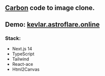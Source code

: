 ## [Carbon](https://carbon.now.sh/) code to image clone.
## Demo: [kevlar.astroflare.online](https://www.kevlar.astroflare.online/)

### Stack: 
- Next.js 14
- TypeScript
- Tailwind
- React-ace
- Html2Canvas
